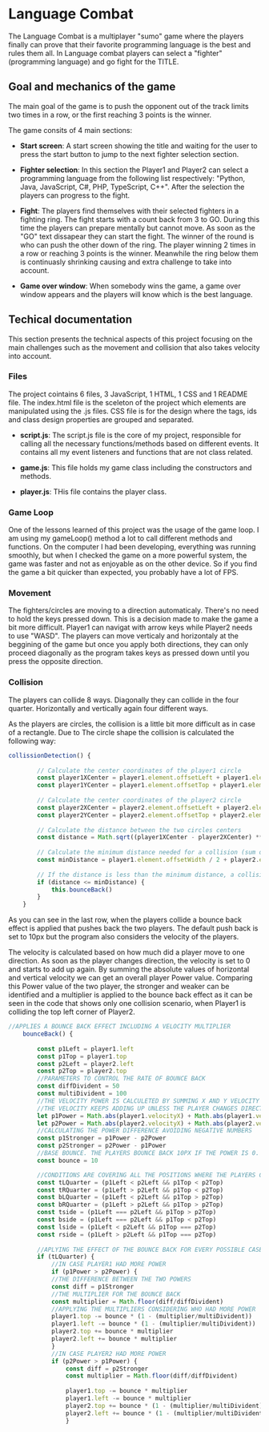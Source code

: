 # Language Combat

The Language Combat is a multiplayer "sumo" game where the players finally can prove that their favorite programming language is the best and rules them all. In Language combat players can select a "fighter" (programming language) and go fight for the TITLE.

## Goal and mechanics of the game

The main goal of the game is to push the opponent out of the track limits two times in a row, or the first reaching 3 points is the winner.

The game consits of 4 main sections:

- **Start screen**: A start screen showing the title and waiting for the user to press the start button to jump to the next fighter selection section.

- **Fighter selection**: In this section the Player1 and Player2 can select a programming language from the following list respectively: "Python, Java, JavaScript, C#, PHP, TypeScript, C++". After the selection the players can progress to the fight.

- **Fight**: The players find themselves with their selected fighters in a fighting ring. The fight starts with a count back from 3 to GO. During this time the players can prepare mentally but cannot move. As soon as the "GO" text dissapear they can start the fight. The winner of the round is who can push the other down of the ring. The player winning 2 times in a row or reaching 3 points is the winner. Meanwhile the ring below them is continuasly shrinking causing and extra challenge to take into account.

- **Game over window**: When somebody wins the game, a game over window appears and the players will know which is the best language.

## Techical documentation

This section presents the technical aspects of this project focusing on the main challenges such as the movement and collision that also takes velocity into account.

### Files

The project cointains 6 files, 3 JavaScript, 1 HTML, 1 CSS and 1 README file. The index.html file is the sceleton of the project which elements are manipulated using the .js files. CSS file is for the design where the tags, ids and class design properties are grouped and separated.

- **script.js**: The script.js file is the core of my project, responsible for calling all the necessary functions/methods based on different events. It contains all my event listeners and functions that are not class related. 

- **game.js**: This file holds my game class including the constructors and methods. 

- **player.js**: THis file contains the player class.

### Game Loop

One of the lessons learned of this project was the usage of the game loop. I am using my gameLoop() method a lot to call different methods and functions. On the computer I had been developing, everything was running smoothly, but when I checked the game on a more powerful system, the game was faster and not as enjoyable as on the other device. So if you find the game a bit quicker than expected, you probably have a lot of FPS. 


### Movement

The fighters/circles are moving to a direction automaticaly. There's no need to hold the keys pressed down. This is a decision made to make the game a bit more difficult. Player1 can navigat with arrow keys while Player2 needs to use "WASD". The players can move verticaly and horizontaly at the beggining of the game but once you apply both directions, they can only proceed diagonally as the program takes keys as pressed down until you press the opposite direction.

### Collision

The players can collide 8 ways. Diagonally they can collide in the four quarter. Horizontally and vertically again four different ways. 

As the players are circles, the collision is a little bit more difficult as in case of a rectangle. Due to The circle shape the collision is calculated the following way:

```javascript
collissionDetection() {
     
        // Calculate the center coordinates of the player1 circle
        const player1XCenter = player1.element.offsetLeft + player1.element.offsetWidth / 2;
        const player1YCenter = player1.element.offsetTop + player1.element.offsetHeight / 2;
    
        // Calculate the center coordinates of the player2 circle
        const player2XCenter = player2.element.offsetLeft + player2.element.offsetWidth / 2;
        const player2YCenter = player2.element.offsetTop + player2.element.offsetHeight / 2;
    
        // Calculate the distance between the two circles centers
        const distance = Math.sqrt((player1XCenter - player2XCenter) ** 2 + (player1YCenter - player2YCenter) ** 2);
    
        // Calculate the minimum distance needed for a collision (sum of the radii)
        const minDistance = player1.element.offsetWidth / 2 + player2.element.offsetWidth / 2;
    
        // If the distance is less than the minimum distance, a collision is detected and bounceBack() is applied
        if (distance <= minDistance) {
            this.bounceBack()
        }
    }
```
As you can see in the last row, when the players collide a bounce back effect is applied that pushes back the two players. The default push back is set to 10px but the program also considers the velocity of the players. 

The velocity is calculated based on how much did a player move to one direction. As soon as the player changes direction, the velocity is set to 0 and starts to add up again. By summing the absolute values of horizontal and vertical velocity we can get an overall player Power value. Comparing this Power value of the two player, the stronger and weaker can be identified and a multiplier is applied to the bounce back effect as it can be seen in the code that shows only one collision scenario, when Player1 is colliding the top left corner of Player2.

```javascript
//APPLIES A BOUNCE BACK EFFECT INCLUDING A VELOCITY MULTIPLIER
    bounceBack() {
        
        const p1Left = player1.left
        const p1Top = player1.top
        const p2Left = player2.left
        const p2Top = player2.top
        //PARAMETERS TO CONTROL THE RATE OF BOUNCE BACK
        const diffDivident = 50
        const multiDivident = 100
        //THE VELOCITY POWER IS CALCULETED BY SUMMING X AND Y VELOCITY OF A PLAYER
        //THE VELOCITY KEEPS ADDING UP UNLESS THE PLAYER CHANGES DIRECTION
        let p1Power = Math.abs(player1.velocityX) + Math.abs(player1.velocityY)
        let p2Power = Math.abs(player2.velocityX) + Math.abs(player2.velocityY)
        //CALCULATING THE POWER DIFFERENCE AVOIDING NEGATIVE NUMBERS
        const p1Stronger = p1Power - p2Power
        const p2Stronger = p2Power - p1Power
        //BASE BOUNCE. THE PLAYERS BOUNCE BACK 10PX IF THE POWER IS 0. 
        const bounce = 10

        //CONDITIONS ARE COVERING ALL THE POSITIONS WHERE THE PLAYERS CAN COLLIDE
        const tLQuarter = (p1Left < p2Left && p1Top < p2Top)
        const tRQuarter = (p1Left > p2Left && p1Top < p2Top)
        const bLQuarter = (p1Left < p2Left && p1Top > p2Top)
        const bRQuarter = (p1Left > p2Left && p1Top > p2Top)
        const tside = (p1Left === p2Left && p1Top > p2Top)
        const bside = (p1Left === p2Left && p1Top < p2Top)
        const lside = (p1Left < p2Left && p1Top === p2Top)
        const rside = (p1Left > p2Left && p1Top === p2Top)
         
        //APLYING THE EFFECT OF THE BOUNCE BACK FOR EVERY POSSIBLE CASES
        if (tLQuarter) {
            //IN CASE PLAYER1 HAD MORE POWER
            if (p1Power > p2Power) {
            //THE DIFFERENCE BETWEEN THE TWO POWERS
            const diff = p1Stronger
            //THE MULTIPLIER FOR THE BOUNCE BACK 
            const multiplier = Math.floor(diff/diffDivident)
            //APPLYING THE MULTIPLIERS CONSIDERING WHO HAD MORE POWER
            player1.top -= bounce * (1 - (multiplier/multiDivident))
            player1.left -= bounce * (1 - (multiplier/multiDivident))
            player2.top += bounce * multiplier
            player2.left += bounce * multiplier
            }
            //IN CASE PLAYER2 HAD MORE POWER
            if (p2Power > p1Power) {
                const diff = p2Stronger
                const multiplier = Math.floor(diff/diffDivident)
    
                player1.top -= bounce * multiplier
                player1.left -= bounce * multiplier
                player2.top += bounce * (1 - (multiplier/multiDivident))
                player2.left += bounce * (1 - (multiplier/multiDivident))
                }
```


